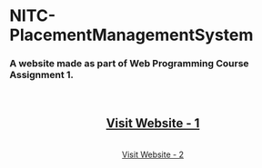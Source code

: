 # NITC-PlacementManagementSystem
### A website made as part of Web Programming Course Assignment 1.



&nbsp;
<div align="center">
<a href="https://tomsaju2001.github.io/NITC-PlacementManagementSystem/" target="_blank">
  <h2>Visit Website - 1</h2>
</a>
<br/>
<a href="https://akhilsarwar.github.io/NITC-PlacementManagementSystem/" target="_blank">
  Visit Website - 2
</a>
</div>
&nbsp;

